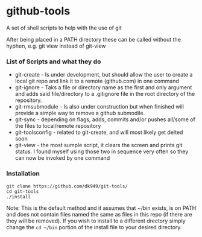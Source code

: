 # github-tools

A set of shell scripts to help with the use of git

After being placed in a PATH directory these can be called without the hyphen, e.g. git view instead of git-view


### List of Scripts and what they do
* git-create - Is under development, but should allow the user to create a local git repo and link it to a remote (github.com) in one command
* git-ignore - Taks a file or directory name as the first and only argument and adds said file/directory to a .gitignore file in the root directory of the repository.
* git-rmsubmodule - Is also under construction but when finished will provide a simple way to remove a github submodile.
* git-sync - depending on flags, adds, commits and/or pushes all/some of the files to local/remote repository
* git-toolsconfig - related to git-create, and will most likely get delted soon
* git-view - the most sumple script, it clears the screen and prints git status. I found myself using those two in sequence very often so they can now be invoked by one command

### Installation
```
git clone https://github.com/dk949/git-tools/
cd git-tools
./install
```
Note: This is the default method and it assumes that ~/bin  exists, is on PATH and does not contain files named the same as files in this repo (if there are they will be removed). If you wish to install to a different drectory simply change the `cd ~/bin` portion of the install file to your desired directory.
